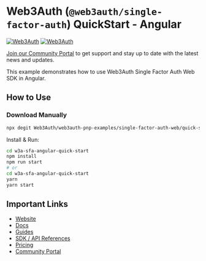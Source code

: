 # Web3Auth (`@web3auth/single-factor-auth`) QuickStart - Angular

[![Web3Auth](https://img.shields.io/badge/Web3Auth-SDK-blue)](https://web3auth.io/docs/sdk/core-kit/sfa-web)
[![Web3Auth](https://img.shields.io/badge/Web3Auth-Community-cyan)](https://community.web3auth.io)

[Join our Community Portal](https://community.web3auth.io/) to get support and stay up to date with the latest news and updates.

This example demonstrates how to use Web3Auth Single Factor Auth Web SDK in Angular.

## How to Use

### Download Manually

```bash
npx degit Web3Auth/web3auth-pnp-examples/single-factor-auth-web/quick-starts/sfa-angular-quick-start w3a-sfa-angular-quick-start
```

Install & Run:

```bash
cd w3a-sfa-angular-quick-start
npm install
npm run start
# or
cd w3a-sfa-angular-quick-start
yarn
yarn start
```

## Important Links

- [Website](https://web3auth.io)
- [Docs](https://web3auth.io/docs)
- [Guides](https://web3auth.io/docs/content-hub?type=guides)
- [SDK / API References](https://web3auth.io/docs/sdk)
- [Pricing](https://web3auth.io/pricing.html)
- [Community Portal](https://community.web3auth.io)

